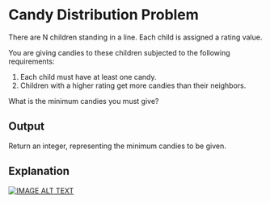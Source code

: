 # Candy Distribution Problem
There are N children standing in a line. Each child is assigned a rating value.

You are giving candies to these children subjected to the following requirements:

1. Each child must have at least one candy. 
2. Children with a higher rating get more candies than their neighbors.

What is the minimum candies you must give?

## Output
Return an integer, representing the minimum candies to be given.

## Explanation
[![IMAGE ALT TEXT](http://img.youtube.com/vi/watch?v=h6_lIwZYHQw/0.jpg)](https://www.youtube.com/watch?v=h6_lIwZYHQw "Candy distribution problem")
